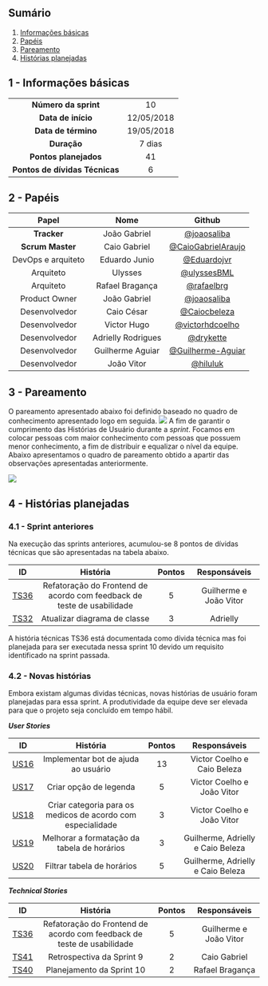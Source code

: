 ## Sumário

1. [Informações básicas](#1---informações-básicas)
1. [Papéis](#2---papéis)
1. [Pareamento](#3---pareamento)
1. [Histórias planejadas](#4---histórias-planejadas)


## 1 - Informações básicas

| | |
|:--:|:--:|
|**Número da sprint**|10|
|**Data de início**|12/05/2018|
|**Data de término**|19/05/2018|
|**Duração**|7 dias|
|**Pontos planejados**|41|
|**Pontos de dívidas Técnicas**|6|

## 2 - Papéis

|Papel|Nome|Github|
|:---:|:--:|:--:|
|**Tracker**|João Gabriel|[@joaosaliba]()|
|**Scrum Master**|Caio Gabriel| [@CaioGabrielAraujo]()|
|DevOps e arquiteto|Eduardo Junio|[@Eduardojvr](https://github.com/Eduardojvr)|
|Arquiteto|Ulysses|[@ulyssesBML]()|
|Arquiteto|Rafael Bragança|[@rafaelbrg](https://github.com/rafaelbrg)|
|Product Owner|João Gabriel|[@joaosaliba]()|
|Desenvolvedor|Caio César|[@Caiocbeleza]()|
|Desenvolvedor|Victor Hugo|[@victorhdcoelho]()|
|Desenvolvedor|Adrielly Rodrigues|[@drykette]()|
|Desenvolvedor|Guilherme Aguiar|[@Guilherme-Aguiar]()|
|Desenvolvedor|João Vitor|[@hiluluk]()|

## 3 - Pareamento

O pareamento apresentado abaixo foi definido baseado no quadro de conhecimento apresentado logo em seguida.
<img src="{{site.baseurl}}/documentos/imagens/Sprint10/conhecimento_s10.png">
A fim de garantir o cumprimento das Histórias de Usuário durante a *sprint*. Focamos em colocar pessoas com maior conhecimento com pessoas que possuem menor conhecimento, a fim de distribuir e equalizar o nível da equipe. Abaixo apresentamos o quadro de pareamento obtido a apartir das observações apresentadas anteriormente.

<img src="{{site.baseurl}}/documentos/imagens/Sprint10/pareamento_s10.png">


## 4 - Histórias planejadas

### 4.1 - Sprint anteriores

Na execução das sprints anteriores, acumulou-se 8 pontos de dívidas técnicas que são apresentadas na tabela abaixo.

|ID|História|Pontos|Responsáveis|
|:-:|:-----:|:----:|:----------:|
|[TS36](https://github.com/fga-gpp-mds/2018.1_Gerencia_mais/issues/155)|Refatoração do Frontend de acordo com feedback de teste de usabilidade|5|Guilherme e João Vitor|
|[TS32](https://github.com/fga-gpp-mds/2018.1_Gerencia_mais/issues/152)|Atualizar diagrama de classe|3|Adrielly|

A história técnicas TS36 está documentada como dívida técnica mas foi planejada para ser executada nessa sprint 10 devido um requisito identificado na sprint passada.

### 4.2 - Novas histórias

Embora existam algumas dividas técnicas, novas histórias de usuário foram planejadas para essa sprint. A produtividade da equipe deve ser elevada para que o projeto seja concluído em tempo hábil.

  ***User Stories***

|ID|História|Pontos|Responsáveis|
|:-:|:-----:|:----:|:----------:|
|[US16](https://github.com/fga-gpp-mds/2018.1_Gerencia_mais/issues/166)|Implementar bot de ajuda ao usuário|13|Victor Coelho e Caio Beleza|
|[US17](https://github.com/fga-gpp-mds/2018.1_Gerencia_mais/issues/179)|Criar opção de legenda|5|Victor Coelho e João Vitor|
|[US18](https://github.com/fga-gpp-mds/2018.1_Gerencia_mais/issues/180)|Criar categoria para os medicos de acordo com especialidade|3|Victor Coelho e João Vitor|
|[US19](https://github.com/fga-gpp-mds/2018.1_Gerencia_mais/issues/181)|Melhorar a formatação da tabela de horários|3|Guilherme, Adrielly e Caio Beleza|
|[US20](https://github.com/fga-gpp-mds/2018.1_Gerencia_mais/issues/182)|Filtrar tabela de horários|5|Guilherme, Adrielly e Caio Beleza|

  ***Technical Stories***


|ID|História|Pontos|Responsáveis|
|:-:|:-----:|:----:|:----------:|
|[TS36](https://github.com/fga-gpp-mds/2018.1_Gerencia_mais/issues/155)|Refatoração do Frontend de acordo com feedback de teste de usabilidade|5|Guilherme e João Vitor|
|[TS41](https://github.com/fga-gpp-mds/2018.1_Gerencia_mais/issues/184)|Retrospectiva da Sprint 9|2|Caio Gabriel|
|[TS40](https://github.com/fga-gpp-mds/2018.1_Gerencia_mais/issues/178)|Planejamento da Sprint 10|2|Rafael Bragança|
